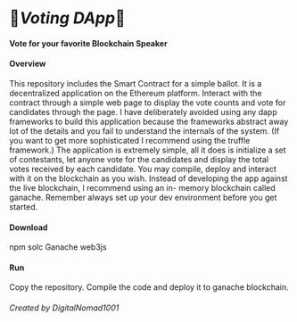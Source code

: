 # :love_letter:_Voting DApp_:love_letter:




#### Vote for your favorite Blockchain Speaker


#### Overview
This repository includes the Smart Contract for a simple ballot. It is a decentralized application on the Ethereum platform. Interact with the contract through a simple web page to display the vote counts and vote for candidates through the page. I have deliberately avoided using any dapp frameworks to build this application because the frameworks abstract away lot of the details and you fail to understand the internals of the system. (If you want to get more sophisticated I recommend using the truffle framework.) The application is extremely simple, all it does is initialize a set of contestants, let anyone vote for the candidates and display the total votes received by each candidate. You may compile, deploy and interact with it on the blockchain as you wish. Instead of developing the app against the live blockchain, I recommend using an in- memory blockchain called ganache. Remember always set up your dev environment before you get started. 


#### Download

npm
solc
Ganache
web3js


#### Run


Copy the repository. Compile the code and deploy it to ganache blockchain.



###### Created by DigitalNomad1001
